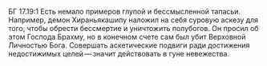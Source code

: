 БГ 17.19:1	Есть немало примеров глупой и бессмысленной тапасьи. Например, демон Хираньякашипу наложил на себя суровую аскезу для того, чтобы обрести бессмертие и уничтожить полубогов. Он просил об этом Господа Брахму, но в конечном счете сам был убит Верховной Личностью Бога. Совершать аскетические подвиги ради достижения недостижимых целей — значит действовать в гуне невежества.